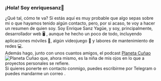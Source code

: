 ### ¡Hola! Soy enriquesanz👋

<p>
            ¿Qué tal, cómo te va? Si estás aquí es muy probable que algo sepas sobre mi o que hayamos tenido algún contacto, pero, por si acaso, te voy a hacer un resumen de quien soy. 
            Soy Enrique Sanz Yagüe, y soy, principalmente, desarrollador web 🖥 , aunque he hecho un poco de todo, incluyendo aplicaciones móviles 📱, algún videojuego 👾 y labores de mantenimiento de redes 💻.
          <br>
            Además hago, junto con unos cuantos amigos, el podcast <a href="http://planetacunao.com/">Planeta Cuñao</a> <img src="https://user-images.githubusercontent.com/332383/87920765-f47e6880-ca79-11ea-8673-7ebc2948122b.png" alt="Planeta Cuñao"> que, ahora mismo, es la niña de mis ojos en lo que a proyectos personales se refiere.
          <br>
            Si quieres ponerte en contacto conmigo, puedes escribirme por Telegram <a href="http://t.me/enriquesanz"><i class="fab fa-telegram"></i></a> o puedes mandarme un correo <a href="mailto:enriquesanz@gmail.com"><i class="far fa-envelope"></i></a>.
</p>



<!--
**enriquesanz/enriquesanz** is a ✨ _special_ ✨ repository because its `README.md` (this file) appears on your GitHub profile.

Here are some ideas to get you started:

- 🔭 I’m currently working on ...
- 🌱 I’m currently learning ...
- 👯 I’m looking to collaborate on ...
- 🤔 I’m looking for help with ...
- 💬 Ask me about ...
- 📫 How to reach me: ...
- 😄 Pronouns: ...
- ⚡ Fun fact: ...
-->
